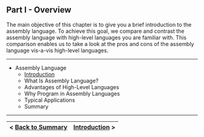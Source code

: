 ## Part I - Overview

The main objective of this chapter is to give you a brief introduction to the assembly language. To achieve this goal, we compare and contrast the assembly language with high-level languages you are familiar with. This comparison enables us to take a look at the pros and cons of the assembly language vis-a-vis high-level languages.

---

- Assembly Language
    - [Introduction](https://github.com/romuro-pauliv/Introduction-to-Assembly/blob/main/Part%20I%20-%20Overview/a2%20-%20Introduction.md)
    - What Is Assembly Language?
    - Advantages of High-Level Languages
    - Why Program in Assembly Languages
    - Typical Applications
    - Summary

---


| < [Back to Summary](https://github.com/romuro-pauliv/Introduction-to-Assembly/tree/main) | [Introduction](https://github.com/romuro-pauliv/Introduction-to-Assembly/blob/main/Part%20I%20-%20Overview/a2%20-%20Introduction.md) > |
| -|-|
